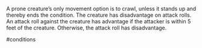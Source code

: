 A prone creature’s only movement option is to crawl, unless it stands up and thereby ends the condition.
The creature has disadvantage on attack rolls.
An attack roll against the creature has advantage if the attacker is within 5 feet of the creature. Otherwise, the attack roll has disadvantage.

#conditions